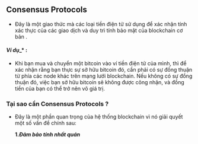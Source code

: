 ## Consensus Protocols

- Đây là một giao thức mà các loại tiền điện tử sử dụng để xác nhận tính xác thực của các giao dịch và duy trì tính bảo mật của blockchain cơ bản .

#### *Ví dụ*_* :

- Khi bạn mua và chuyển một bitcoin vào ví tiền điện tử của mình, thì để xác nhận rằng bạn thực sự sở hữu bitcoin đó, cần phải có sự đồng thuận từ phía các node khác trên mạng lưới blockchain. Nếu không có sự đồng thuận đó, việc bạn sở hữu bitcoin sẽ không được công nhận, và đồng tiền của bạn có thể trở nên vô giá trị.

### Tại sao cần Consensus Protocols ?

- Đây là một phần quan trọng của hệ thống blockchain vì nó giải quyết một số vấn đề chính sau:

  **1._Đảm bảo tính nhất quán_**
